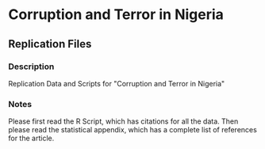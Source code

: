 # Corruption and Terror in Nigeria
## Replication Files

### Description
Replication Data and Scripts for "Corruption and Terror in Nigeria"

### Notes
Please first read the R Script, which has citations for all the data. Then please read the statistical appendix, which has a complete list of references for the article.
